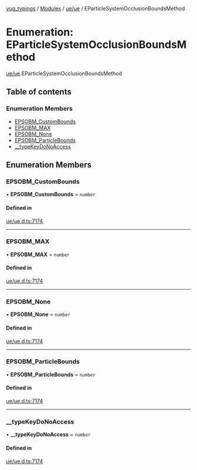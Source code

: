 [yug_typings](../README.md) / [Modules](../modules.md) / [ue/ue](../modules/ue_ue.md) / EParticleSystemOcclusionBoundsMethod

# Enumeration: EParticleSystemOcclusionBoundsMethod

[ue/ue](../modules/ue_ue.md).EParticleSystemOcclusionBoundsMethod

## Table of contents

### Enumeration Members

- [EPSOBM\_CustomBounds](ue_ue.EParticleSystemOcclusionBoundsMethod.md#epsobm_custombounds)
- [EPSOBM\_MAX](ue_ue.EParticleSystemOcclusionBoundsMethod.md#epsobm_max)
- [EPSOBM\_None](ue_ue.EParticleSystemOcclusionBoundsMethod.md#epsobm_none)
- [EPSOBM\_ParticleBounds](ue_ue.EParticleSystemOcclusionBoundsMethod.md#epsobm_particlebounds)
- [\_\_typeKeyDoNoAccess](ue_ue.EParticleSystemOcclusionBoundsMethod.md#__typekeydonoaccess)

## Enumeration Members

### EPSOBM\_CustomBounds

• **EPSOBM\_CustomBounds** = `number`

#### Defined in

[ue/ue.d.ts:7174](https://github.com/YugMetaverse/yug_typings/blob/b7d9b19/ue/ue.d.ts#L7174)

___

### EPSOBM\_MAX

• **EPSOBM\_MAX** = `number`

#### Defined in

[ue/ue.d.ts:7174](https://github.com/YugMetaverse/yug_typings/blob/b7d9b19/ue/ue.d.ts#L7174)

___

### EPSOBM\_None

• **EPSOBM\_None** = `number`

#### Defined in

[ue/ue.d.ts:7174](https://github.com/YugMetaverse/yug_typings/blob/b7d9b19/ue/ue.d.ts#L7174)

___

### EPSOBM\_ParticleBounds

• **EPSOBM\_ParticleBounds** = `number`

#### Defined in

[ue/ue.d.ts:7174](https://github.com/YugMetaverse/yug_typings/blob/b7d9b19/ue/ue.d.ts#L7174)

___

### \_\_typeKeyDoNoAccess

• **\_\_typeKeyDoNoAccess** = `number`

#### Defined in

[ue/ue.d.ts:7174](https://github.com/YugMetaverse/yug_typings/blob/b7d9b19/ue/ue.d.ts#L7174)
